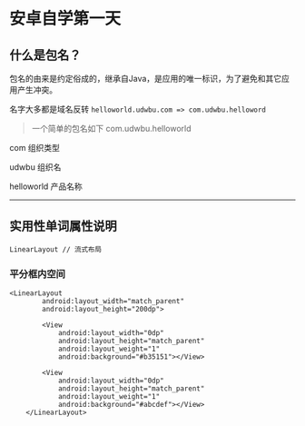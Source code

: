# 安卓自学第一天

## 什么是包名？

包名的由来是约定俗成的，继承自Java，是应用的唯一标识，为了避免和其它应用产生冲突。

名字大多都是域名反转 `helloworld.udwbu.com => com.udwbu.helloword`

> 一个简单的包名如下
> com.udwbu.helloworld

com 组织类型

udwbu 组织名

helloworld 产品名称



- - - -

## 实用性单词属性说明

``
LinearLayout // 流式布局
``

### 平分框内空间
```
<LinearLayout
        android:layout_width="match_parent"
        android:layout_height="200dp">

        <View
            android:layout_width="0dp"
            android:layout_height="match_parent"
            android:layout_weight="1"
            android:background="#b35151"></View>

        <View
            android:layout_width="0dp"
            android:layout_height="match_parent"
            android:layout_weight="1"
            android:background="#abcdef"></View>
    </LinearLayout>
```
